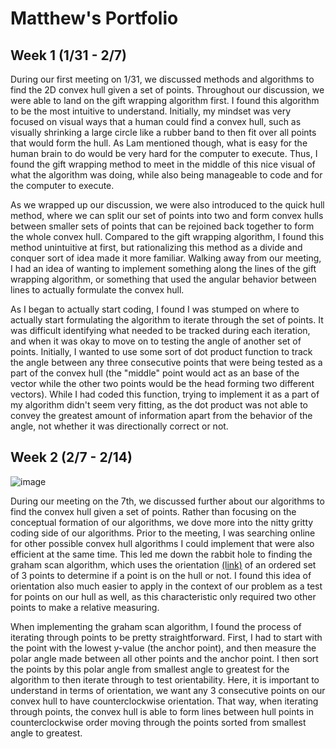 # Matthew's Portfolio
## Week 1 (1/31 - 2/7)
 
  During our first meeting on 1/31, we discussed methods and algorithms to find the 2D convex hull given a set of points. Throughout our discussion, we were able to land on the gift wrapping algorithm first. I found this algorithm to be the most intuitive to understand. Initially, my mindset was very focused on visual ways that a human could find a convex hull, such as visually shrinking a large circle like a rubber band to then fit over all points that would form the hull. As Lam mentioned though, what is easy for the human brain to do would be very hard for the computer to execute. Thus, I found the gift wrapping method to meet in the middle of this nice visual of what the algorithm was doing, while also being manageable to code and for the computer to execute. 
  
  As we wrapped up our discussion, we were also introduced to the quick hull method, where we can split our set of points into two and form convex hulls between smaller sets of points that can be rejoined back together to form the whole convex hull. Compared to the gift wrapping algorithm, I found this method unintuitive at first, but rationalizing this method as a divide and conquer sort of idea made it more familiar. Walking away from our meeting, I had an idea of wanting to implement something along the lines of the gift wrapping algorithm, or something that used the angular behavior between lines to actually formulate the convex hull.
  
  As I began to actually start coding, I found I was stumped on where to actually start formulating the algorithm to iterate through the set of points. It was difficult identifying what needed to be tracked during each iteration, and when it was okay to move on to testing the angle of another set of points. Initially, I wanted to use some sort of dot product function to track the angle between any three consecutive points that were being tested as a part of the convex hull (the "middle" point would act as an base of the vector while the other two points would be the head forming two different vectors). While I had coded this function, trying to implement it as a part of my algorithm didn't seem very fitting, as the dot product was not able to convey the greatest amount of information apart from the behavior of the angle, not whether it was directionally correct or not.


## Week 2 (2/7 - 2/14)
![image](https://github.com/AlecTraas/computational-geo-lab/assets/158364295/bc68f009-f845-4b78-890a-7b67f03e1d55)


During our meeting on the 7th, we discussed further about our algorithms to find the convex hull given a set of points. Rather than focusing on the conceptual formation of our algorithms, we dove more into the nitty gritty coding side of our algorithms. Prior to the meeting, I was searching online for other possible convex hull algorithms I could implement that were also efficient at the same time. This led me down the rabbit hole to finding the graham scan algorithm, which uses the orientation [(link)](https://www.geeksforgeeks.org/orientation-3-ordered-points/) of an ordered set of 3 points to determine if a point is on the hull or not. I found this idea of orientation also much easier to apply in the context of our problem as a test for points on our hull as well, as this characteristic only required two other points to make a relative measuring. 

When implementing the graham scan algorithm, I found the process of iterating through points to be pretty straightforward. First, I had to start with the point with the lowest y-value (the anchor point), and then measure the polar angle made between all other points and the anchor point. I then sort the points by this polar angle from smallest angle to greatest for the algorithm to then iterate through to test orientability. Here, it is important to understand in terms of orientation, we want any 3 consecutive points on our convex hull to have counterclockwise orientation. That way, when iterating through points, the convex hull is able to form lines between hull points in counterclockwise order moving through the points sorted from smallest angle to greatest. 
